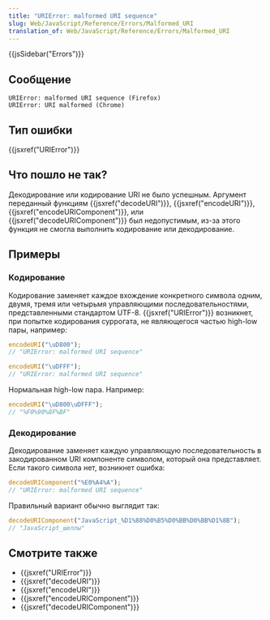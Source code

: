 ```yaml
---
title: "URIError: malformed URI sequence"
slug: Web/JavaScript/Reference/Errors/Malformed_URI
translation_of: Web/JavaScript/Reference/Errors/Malformed_URI
---
```


{{jsSidebar("Errors")}}

## Сообщение

```
URIError: malformed URI sequence (Firefox)
URIError: URI malformed (Chrome)
```

## Тип ошибки

{{jsxref("URIError")}}

## Что пошло не так?

Декодирование или кодирование URI не было успешным. Аргумент переданный функциям {{jsxref("decodeURI")}}, {{jsxref("encodeURI")}}, {{jsxref("encodeURIComponent")}}, или {{jsxref("decodeURIComponent")}} был недопустимым, из-за этого функция не смогла выполнить кодирование или декодирование.

## Примеры

### Кодирование

Кодирование заменяет каждое вхождение конкретного символа одним, двумя, тремя или четырьмя управляющими последовательностями, представленными стандартом UTF-8. {{jsxref("URIError")}} возникнет, при попытке кодирования суррогата, не являющегося частью high-low пары, например:

```js example-bad
encodeURI("\uD800");
// "URIError: malformed URI sequence"

encodeURI("\uDFFF");
// "URIError: malformed URI sequence"
```

Нормальная high-low пара. Например:

```js example-good
encodeURI("\uD800\uDFFF");
// "%F0%90%8F%BF"
```

### Декодирование

Декодирование заменяет каждую управляющую последовательность в закодированном URI компоненте символом, который она представляет. Если такого символа нет, возникнет ошибка:

```js example-bad
decodeURIComponent("%E0%A4%A");
// "URIError: malformed URI sequence"
```

Правильный вариант обычно выглядит так:

```js example-good
decodeURIComponent("JavaScript_%D1%88%D0%B5%D0%BB%D0%BB%D1%8B");
// "JavaScript_шеллы"
```

## Смотрите также

- {{jsxref("URIError")}}
- {{jsxref("decodeURI")}}
- {{jsxref("encodeURI")}}
- {{jsxref("encodeURIComponent")}}
- {{jsxref("decodeURIComponent")}}
